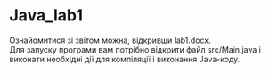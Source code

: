 # Java_lab1
Ознайомитися зі звітом можна, відкривши lab1.docx.<br>
Для запуску програми вам потрібно відкрити файл src/Main.java і виконати необхідні дії для компіляції і виконання Java-коду.
